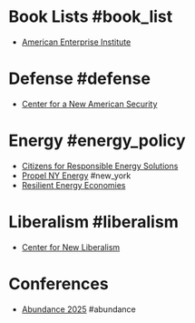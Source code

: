 # Book Lists #book_list 
- [American Enterprise Institute](https://www.aei.org/research-products/books/)
# Defense #defense
- [Center for a New American Security](https://www.cnas.org/)
# Energy #energy_policy 
- [Citizens for Responsible Energy Solutions](https://en.wikipedia.org/wiki/Citizens_for_Responsible_Energy_Solutions)
- [Propel NY Energy](https://www.propelnyenergy.com/) #new_york
- [Resilient Energy Economies](https://www.resilientenergyeconomies.org/)

# Liberalism #liberalism
- [Center for New Liberalism](https://cnliberalism.org/)
# Conferences
- [Abundance 2025](https://www.abundancedc.org/) #abundance
